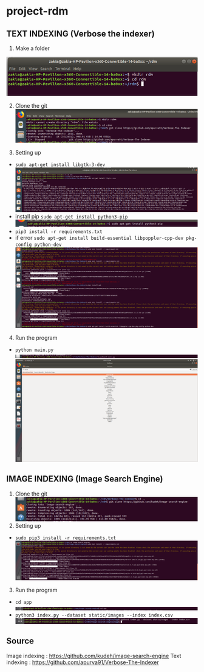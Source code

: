 # project-rdm

## TEXT INDEXING (Verbose the indexer)

1. Make a folder

![Image of image-search-engine](./Screenshoot/textindexing/1.png)

2. Clone the git
![Image of image-search-engine](./Screenshoot/textindexing/2.png)

3. Setting up
- ```sudo apt-get install libgtk-3-dev```
![Image of image-search-engine](./Screenshoot/textindexing/3.png)
- install pip ```sudo apt-get install python3-pip```
![Image of image-search-engine](./Screenshoot/textindexing/4.png)
- ```pip3 install -r requirements.txt```
- if error ```sudo apt-get install build-essential libpoppler-cpp-dev pkg-config python-dev```
![Image of image-search-engine](./Screenshoot/textindexing/5.png)
4. Run the program
- ```python main.py```
![Image of image-search-engine](./Screenshoot/textindexing/6.png)
![Image of image-search-engine](./Screenshoot/textindexing/7.png)


## IMAGE INDEXING (Image Search Engine)

1. Clone the git
![Image of image-search-engine](./Screenshoot/imageindexing/1.png)
2. Setting up
- ```sudo pip3 install -r requirements.txt ```
![Image of image-search-engine](./Screenshoot/imageindexing/2.png)
3. Run the program
- ```cd app```
![Image of image-search-engine](./Screenshoot/imageindexing/3.png)
- ```python3 index.py --dataset static/images --index index.csv```
![Image of image-search-engine](./Screenshoot/imageindexing/4.png)

## Source

Image indexing : https://github.com/kudeh/image-search-engine
Text indexing  : https://github.com/apurva91/Verbose-The-Indexer
